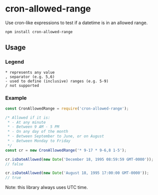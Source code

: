 # cron-allowed-range
Use cron-like expressions to test if a datetime is in an allowed range.

```sh
npm install cron-allowed-range
```

## Usage

### Legend

```
* represents any value
, separator (e.g. 5,6)
- used to define (inclusive) ranges (e.g. 5-9)
/ not supported
```

### Example

```js
const CronAllowedRange = require('cron-allowed-range');

/* Allowed if it is:
 * - At any minute
 * - Between 9 AM - 5 PM
 * - On any day of the month
 * - Between September to June, or on August
 * - Between Monday to Friday
 */
const cr = new CronAllowedRange('* 9-17 * 9-6,8 1-5');

cr.isDateAllowed(new Date('December 18, 1995 08:59:59 GMT-0000'));
// false

cr.isDateAllowed(new Date('August 18, 1995 17:00:00 GMT-0000'));
// true
```

Note: this library always uses UTC time.
